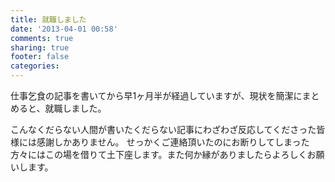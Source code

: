 ```yaml
---
title: 就職しました
date: '2013-04-01 00:58'
comments: true
sharing: true
footer: false
categories:
---
```


仕事乞食の記事を書いてから早1ヶ月半が経過していますが、現状を簡潔にまとめると、就職しました。

こんなくだらない人間が書いたくだらない記事にわざわざ反応してくださった皆様には感謝しかありません。
せっかくご連絡頂いたのにお断りしてしまった方々にはこの場を借りて土下座します。また何か縁がありましたらよろしくお願いします。

